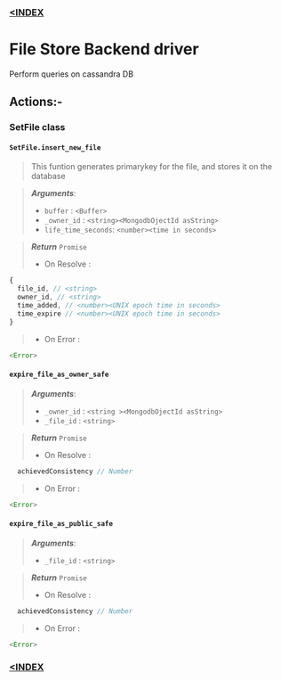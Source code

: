 ### [<INDEX](../)

# File Store Backend driver

Perform queries on cassandra DB

## Actions:-

### SetFile class

#### ` SetFile.insert_new_file `

> This funtion generates primarykey for the file, and stores it on the database

> ***Arguments***:
>  - `buffer`           : `<Buffer>`
>  - `_owner_id`        : `<string><MongodbOjectId asString>`
>  - `life_time_seconds`: `<number><time in seconds>`

> ***Return***
> `Promise`
>  - On Resolve : 
  
```js
{
  file_id, // <string>
  owner_id, // <string>
  time_added, // <number><UNIX epoch time in seconds>
  time_expire // <number><UNIX epoch time in seconds>
}
```
>  - On Error :
  
```js
<Error>
```

#### ` expire_file_as_owner_safe `

> ***Arguments***:
>  - `_owner_id`       : `<string ><MongodbOjectId asString>`
>  - `_file_id`        : `<string>`

> ***Return***
> `Promise`
>  - On Resolve : 
```js
  achievedConsistency // Number
```

>  - On Error :
  
```js
<Error>
```

#### ` expire_file_as_public_safe `

> ***Arguments***:
>  - `_file_id`        : `<string>`

> ***Return***
> `Promise`
>  - On Resolve : 
```js
  achievedConsistency // Number
```

>  - On Error :
  
```js
<Error>
```

### [<INDEX](../)
